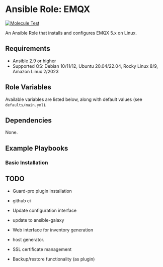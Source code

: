 # Ansible Role: EMQX

[![Molecule Test](https://github.com/zhongwencool/ansible-role-emqx/actions/workflows/molecule.yml/badge.svg)](https://github.com/zhongwencool/ansible-role-emqx/actions/workflows/molecule.yml)

An Ansible Role that installs and configures EMQX 5.x on Linux.

## Requirements

- Ansible 2.9 or higher
- Supported OS: Debian 10/11/12, Ubuntu 20.04/22.04, Rocky Linux 8/9, Amazon Linux 2/2023

## Role Variables

Available variables are listed below, along with default values (see `defaults/main.yml`).

## Dependencies

None.

## Example Playbooks

### Basic Installation



## TODO
- Guard-pro plugin installation
- github ci
- Update configuration interface
- update to ansible-galaxy
 
- Web interface for inventory generation
- host generator.
- SSL certificate management
- Backup/restore functionality (as plugin)